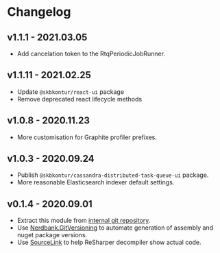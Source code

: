 # Changelog
## v1.1.1 - 2021.03.05
- Add cancelation token to the RtqPeriodicJobRunner.

## v1.1.11 - 2021.02.25
- Update `@skbkontur/react-ui` package
- Remove deprecated react lifecycle methods

## v1.0.8 - 2020.11.23
- More customisation for Graphite profiler prefixes.

## v1.0.3 - 2020.09.24
- Publish `@skbkontur/cassandra-distributed-task-queue-ui` package.
- More reasonable Elasticsearch indexer default settings.

## v0.1.4 - 2020.09.01
- Extract this module from [internal git repository](https://git.skbkontur.ru/edi/edi/tree/f34434a2a859ad584c141329a94f0bee61eb005f/RemoteTaskQueue).
- Use [Nerdbank.GitVersioning](https://github.com/dotnet/Nerdbank.GitVersioning) to automate generation of assembly and nuget package versions.
- Use [SourceLink](https://github.com/dotnet/sourcelink) to help ReSharper decompiler show actual code.

